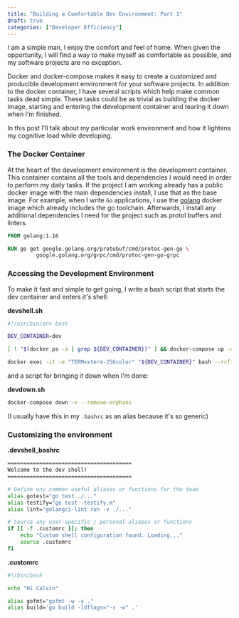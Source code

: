 ```yaml
---
title: "Building a Comfortable Dev Environment: Part 1"
draft: true
categories: ["Developer Efficiency"]
---
```


I am a simple man, I enjoy the comfort and feel of home. When given the opportunity, 
I will find a way to make myself as comfortable as possible, and my software projects are no exception.

Docker and docker-compose makes it easy to create a customized and producible development
environment for your software projects. In addition to the docker container, I have several scripts which help 
make common tasks dead simple. These tasks could be as trivial as building the docker image, starting and entering 
the development container and tearing it down when I'm finished.

In this post I'll talk about my particular work environment and how it lightens my cognitive load while developing.

### The Docker Container

At the heart of the development environment is the development container. This container contains all the tools and
dependencies I would need in order to perform my daily tasks. If the project I am working already has a public docker 
image with the main dependencies install, I use that as the base image. For example, when I write `Go` applications,
I use the [golang](https://hub.docker.com/_/golang) docker image which already includes the go toolchain.
Afterwards, I install any additional dependencies I need for the project such as protol buffers and linters.

```dockerfile
FROM golang:1.16

RUN go get google.golang.org/protobuf/cmd/protoc-gen-go \
         google.golang.org/grpc/cmd/protoc-gen-go-grpc
```

### Accessing the Development Environment

To make it fast and simple to get going, I write a bash script that starts the dev container
and enters it's shell: 

**devshell.sh**
```bash
#!/usr/bin/env bash

DEV_CONTAINER=dev

[ ! "$(docker ps -a | grep ${DEV_CONTAINER})" ] && docker-compose up -d ${DEV_CONTAINER}

docker exec -it -e "TERM=xterm-256color" "${DEV_CONTAINER}" bash --rcfile ./.devshell_bashrc
```

and a script for bringing it down when I'm done:

**devdown.sh**
```bash
docker-compose down -v --remove-orphans
```

(I usually have this in my `.bashrc` as an alias because it's so generic)


### Customizing the environment
**.devshell_bashrc**

```bash
=======================================
Welcome to the dev shell!
=======================================

# Define any common useful aliases or functions for the team 
alias gotest="go test ./..."
alias testify="go test -testify.m"
alias lint="golangci-lint run -v ./..."

# Source any user-specific / personal aliases or functions
if [[ -f .customrc ]]; then
    echo "Custom shell configuration found. Loading..."
    source .customrc
fi

```
**.customrc**

```bash
#!/bin/bash

echo "Hi Calvin"

alias gofmt="gofmt -w -s ."
alias build='go build -ldflags="-s -w" .'
```
